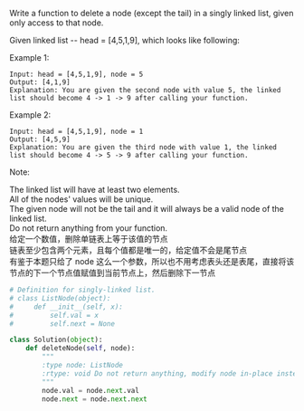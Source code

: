 Write a function to delete a node (except the tail) in a singly linked list, given only access to that node.

Given linked list -- head = [4,5,1,9], which looks like following:


Example 1:
```
Input: head = [4,5,1,9], node = 5
Output: [4,1,9]
Explanation: You are given the second node with value 5, the linked list should become 4 -> 1 -> 9 after calling your function.
```
Example 2:
```
Input: head = [4,5,1,9], node = 1
Output: [4,5,9]
Explanation: You are given the third node with value 1, the linked list should become 4 -> 5 -> 9 after calling your function.
``` 
Note:

The linked list will have at least two elements.  
All of the nodes' values will be unique.  
The given node will not be the tail and it will always be a valid node of the linked list.  
Do not return anything from your function.  
给定一个数值，删除单链表上等于该值的节点  
链表至少包含两个元素，且每个值都是唯一的，给定值不会是尾节点  
有鉴于本题只给了 node 这么一个参数，所以也不用考虑表头还是表尾，直接将该节点的下一个节点值赋值到当前节点上，然后删除下一节点
```python
# Definition for singly-linked list.
# class ListNode(object):
#     def __init__(self, x):
#         self.val = x
#         self.next = None

class Solution(object):
    def deleteNode(self, node):
        """
        :type node: ListNode
        :rtype: void Do not return anything, modify node in-place instead.
        """
        node.val = node.next.val
        node.next = node.next.next
```
